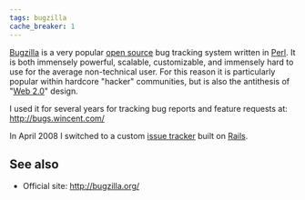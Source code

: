 ```yaml
---
tags: bugzilla
cache_breaker: 1
---
```


[Bugzilla](/wiki/Bugzilla) is a very popular [open source](/wiki/open_source) bug tracking system written in [Perl](/wiki/Perl). It is both immensely powerful, scalable, customizable, and immensely hard to use for the average non-technical user. For this reason it is particularly popular within hardcore "hacker" communities, but is also the antithesis of "[Web 2.0](/wiki/Web_2.0)" design.

I used it for several years for tracking bug reports and feature requests at: <http://bugs.wincent.com/>

In April 2008 I switched to a custom [issue tracker](/wiki/issue_tracker) built on [Rails](/wiki/Rails).

## See also

-   Official site: <http://bugzilla.org/>

